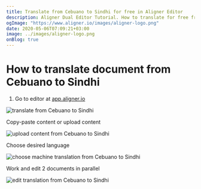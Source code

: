 ```yaml
---
title: Translate from Cebuano to Sindhi for free in Aligner Editor
description: Aligner Dual Editor Tutorial. How to translate for free from Cebuano to Sindhi. Aligner is multilingual document management platform. 
ogImage: "https://www.aligner.io/images/aligner-logo.png"
date: 2020-05-06T07:09:21+03:00
image: ../images/aligner-logo.png
onBlog: true
---
```


# How to translate document from Cebuano to Sindhi

1. Go to editor at [app.aligner.io](https://app.aligner.io "Aligner App web page")

![translate from Cebuano to Sindhi](../aligner-blank-editor.png "translate from Cebuano to Sindhi")

Copy-paste content or upload content

![upload content from Cebuano to Sindhi](../aligner-uploaded-document.png "upload content from Cebuano to Sindhi")

Choose desired language

![choose machine translation from Cebuano to Sindhi](../aligner-language-dropdown.png "choose machine translation from Cebuano to Sindhi")

Work and edit 2 documents in parallel

![edit translation from Cebuano to Sindhi](../aligner-double-sitded-editor.png "edit translation from Cebuano to Sindhi")

